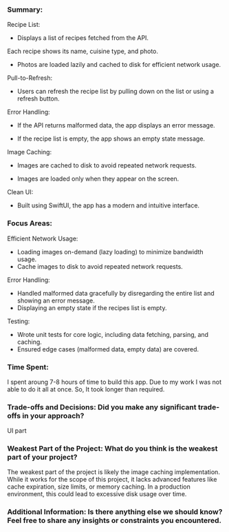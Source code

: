 ### Summary: 
Recipe List:

- Displays a list of recipes fetched from the API.

Each recipe shows its name, cuisine type, and photo.

- Photos are loaded lazily and cached to disk for efficient network usage.

Pull-to-Refresh:

- Users can refresh the recipe list by pulling down on the list or using a refresh button.

Error Handling:

- If the API returns malformed data, the app displays an error message.

- If the recipe list is empty, the app shows an empty state message.

Image Caching:

- Images are cached to disk to avoid repeated network requests.

- Images are loaded only when they appear on the screen.

Clean UI:

- Built using SwiftUI, the app has a modern and intuitive interface.


### Focus Areas: 

Efficient Network Usage:

 - Loading images on-demand (lazy loading) to minimize bandwidth usage.
 - Cache images to disk to avoid repeated network requests.

Error Handling:

 - Handled malformed data gracefully by disregarding the entire list and showing an error message.
 - Displaying an empty state if the recipes list is empty.

Testing:

 - Wrote unit tests for core logic, including data fetching, parsing, and caching.
 - Ensured edge cases (malformed data, empty data) are covered.

### Time Spent: 

I spent aroung 7-8 hours of time to build this app. Due to my work I was not able to do it all at once. So, It took longer than required.

### Trade-offs and Decisions: Did you make any significant trade-offs in your approach?

 UI part

### Weakest Part of the Project: What do you think is the weakest part of your project?

The weakest part of the project is likely the image caching implementation. While it works for the scope of this project, it lacks advanced features like cache expiration, size limits, or memory caching. In a production environment, this could lead to excessive disk usage over time.

### Additional Information: Is there anything else we should know? Feel free to share any insights or constraints you encountered.
